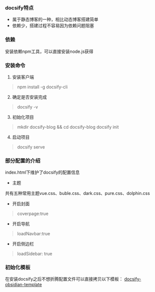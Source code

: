 ### docsify特点
* 属于静态博客的一种，相比动态博客搭建简单
* 依赖少，搭建过程不容易因为依赖问题阻塞

### 依赖
安装依赖npm工具，可以直接安装node.js获得

### 安装命令
1. 安装客户端
> npm install -g docsify-cli

2. 确定是否安装完成
> docsify -v

3. 初始化项目

> mkdir docsify-blog && cd docsify-blog
> docsify init

4. 启动项目
> docsify serve


### 部分配置的介绍
index.html下维护了docsify的配置信息
* 主题
> <link rel="stylesheet" href="//unpkg.com/docsify/lib/themes/vue.css">
共有五种常用主题vue.css、buble.css、dark.css、pure.css、dolphin.css

* 开启封面
> coverpage:true

* 开启导航
> loadNavbar:true

* 开启侧边栏
> loadSidebar: true

### 初始化模板
在安装docsify之后不想折腾配置文件可以直接拷贝以下模板：
[docsify-obsidian-template](https://github.com/Riaehtnipu/docsify-obsidian-template)
